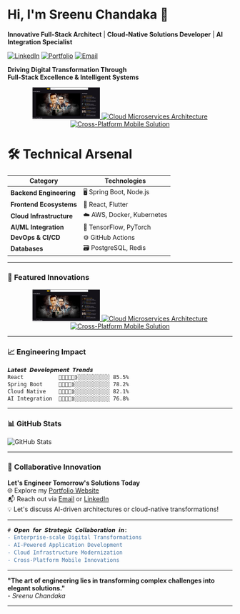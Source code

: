# Hi, I'm Sreenu Chandaka 👋
**Innovative Full-Stack Architect** | **Cloud-Native Solutions Developer** | **AI Integration Specialist**

[![LinkedIn](https://img.shields.io/badge/LinkedIn-Profile-informational?style=flat&logo=linkedin)](https://www.linkedin.com/in/sreenuchandaka/)
[![Portfolio](https://img.shields.io/badge/🚀-Portfolio-blue?style=flat)](https://sreenu-chandaka.github.io/my_portfolio/)
[![Email](https://img.shields.io/badge/📧-Contact-red?style=flat)](mailto:chandakasreenu0@gmail.com)

**Driving Digital Transformation Through**  
**Full-Stack Excellence & Intelligent Systems**

<div align="center"> <a href="https://github.com/Sreenu-Chandaka/movie_web_app"> <img src="movie_app_1.png" width="30%" alt="Flutter Web Movie App"> </a> <a href="REPO2_URL"> <img src="PROJECT2_SCREENSHOT" width="30%" alt="Cloud Microservices Architecture"> </a> <a href="REPO3_URL"> <img src="PROJECT3_SCREENSHOT" width="30%" alt="Cross-Platform Mobile Solution"> </a> </div>



# 🛠️ **Technical Arsenal**

| **Category**            | **Technologies**                          |
|--------------------------|-------------------------------------------|
| **Backend Engineering**  | 🖥️ Spring Boot, Node.js                   |
| **Frontend Ecosystems**  | 🎨 React, Flutter                         |
| **Cloud Infrastructure** | ☁️ AWS, Docker, Kubernetes                |
| **AI/ML Integration**    | 🤖 TensorFlow, PyTorch                    |
| **DevOps & CI/CD**       | ⚙️ GitHub Actions                         |
| **Databases**            | 🗃️ PostgreSQL, Redis                     |

---

### 🚀 **Featured Innovations**  
<div align="center">  
  <a href="https://github.com/Sreenu-Chandaka/movie_web_app">  
    <img src="movie_app_1.png" width="30%" alt="Flutter Web Movie App">  
  </a>  
  <a href="REPO2_URL">  
    <img src="PROJECT2_SCREENSHOT" width="30%" alt="Cloud Microservices Architecture">  
  </a>  
  <a href="REPO3_URL">  
    <img src="PROJECT3_SCREENSHOT" width="30%" alt="Cross-Platform Mobile Solution">  
  </a>  
</div>  

---

### 📈 **Engineering Impact**  
```text
𝙇𝙖𝙩𝙚𝙨𝙩 𝘿𝙚𝙫𝙚𝙡𝙤𝙥𝙢𝙚𝙣𝙩 𝙏𝙧𝙚𝙣𝙙𝙨  
React           🌟🌟🌟🌟🌟⟫░░░░░░░░░░ 85.5%  
Spring Boot     🌟🌟🌟🌟⟫░░░░░░░░░░░ 78.2%  
Cloud Native    🌟🌟🌟🌟⟫░░░░░░░░░░░ 82.1%  
AI Integration  🌟🌟🌟🌟⟫░░░░░░░░░░░ 76.8%  
```

---

### 📊 **GitHub Stats**  
![GitHub Stats](https://github-readme-stats.vercel.app/api?username=your-username&show_icons=true&theme=dark)  

---

### 🤝 **Collaborative Innovation**  
**Let's Engineer Tomorrow's Solutions Today**  
🌐 Explore my [Portfolio Website](your-portfolio)  
📬 Reach out via [Email](mailto:your-email) or [LinkedIn](your-linkedin)  
💡 Let's discuss AI-driven architectures or cloud-native transformations!  

---

```diff
# 𝙊𝙥𝙚𝙣 𝙛𝙤𝙧 𝙎𝙩𝙧𝙖𝙩𝙚𝙜𝙞𝙘 𝘾𝙤𝙡𝙡𝙖𝙗𝙤𝙧𝙖𝙩𝙞𝙤𝙣 𝙞𝙣:  
- Enterprise-scale Digital Transformations  
- AI-Powered Application Development  
- Cloud Infrastructure Modernization  
- Cross-Platform Mobile Innovations  
```

---

**"The art of engineering lies in transforming complex challenges into elegant solutions."**  
*- Sreenu Chandaka*  

---
